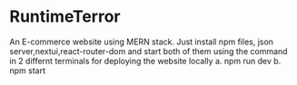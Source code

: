 # RuntimeTerror
An E-commerce website using MERN stack.
Just install npm files, json server,nextui,react-router-dom and start both of them using the command in 2 differnt terminals for deploying the website locally
a. npm run dev
b. npm start

